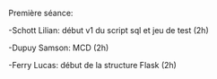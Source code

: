 Première séance: 

  -Schott Lilian: début v1 du script sql et jeu de test (2h)
  
  -Dupuy Samson: MCD (2h)
  
  -Ferry Lucas: début de la structure Flask (2h)
